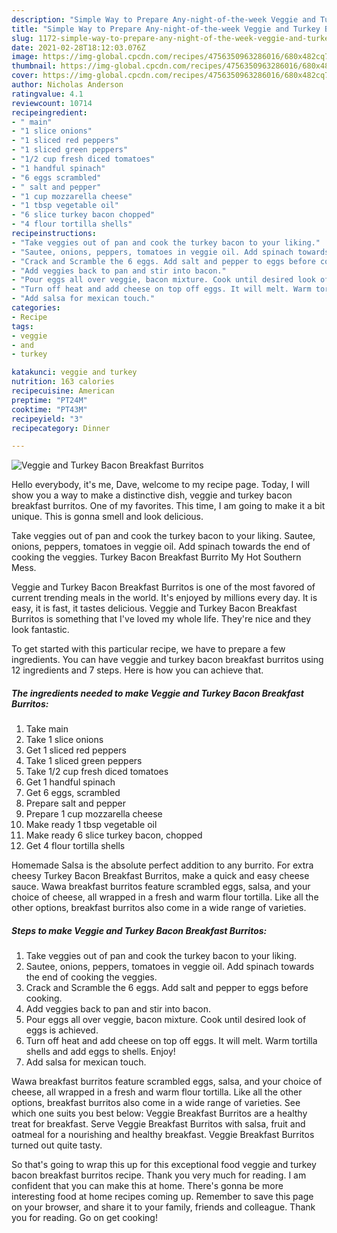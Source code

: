 ```yaml
---
description: "Simple Way to Prepare Any-night-of-the-week Veggie and Turkey Bacon Breakfast Burritos"
title: "Simple Way to Prepare Any-night-of-the-week Veggie and Turkey Bacon Breakfast Burritos"
slug: 1172-simple-way-to-prepare-any-night-of-the-week-veggie-and-turkey-bacon-breakfast-burritos
date: 2021-02-28T18:12:03.076Z
image: https://img-global.cpcdn.com/recipes/4756350963286016/680x482cq70/veggie-and-turkey-bacon-breakfast-burritos-recipe-main-photo.jpg
thumbnail: https://img-global.cpcdn.com/recipes/4756350963286016/680x482cq70/veggie-and-turkey-bacon-breakfast-burritos-recipe-main-photo.jpg
cover: https://img-global.cpcdn.com/recipes/4756350963286016/680x482cq70/veggie-and-turkey-bacon-breakfast-burritos-recipe-main-photo.jpg
author: Nicholas Anderson
ratingvalue: 4.1
reviewcount: 10714
recipeingredient:
- " main"
- "1 slice onions"
- "1 sliced red peppers"
- "1 sliced green peppers"
- "1/2 cup fresh diced tomatoes"
- "1 handful spinach"
- "6 eggs scrambled"
- " salt and pepper"
- "1 cup mozzarella cheese"
- "1 tbsp vegetable oil"
- "6 slice turkey bacon chopped"
- "4 flour tortilla shells"
recipeinstructions:
- "Take veggies out of pan and cook the turkey bacon to your liking."
- "Sautee, onions, peppers, tomatoes in veggie oil. Add spinach towards the end of cooking the veggies."
- "Crack and Scramble the 6 eggs. Add salt and pepper to eggs before cooking."
- "Add veggies back to pan and stir into bacon."
- "Pour eggs all over veggie, bacon mixture. Cook until desired look of eggs is achieved."
- "Turn off heat and add cheese on top off eggs. It will melt. Warm tortilla shells and add eggs to shells. Enjoy!"
- "Add salsa for mexican touch."
categories:
- Recipe
tags:
- veggie
- and
- turkey

katakunci: veggie and turkey 
nutrition: 163 calories
recipecuisine: American
preptime: "PT24M"
cooktime: "PT43M"
recipeyield: "3"
recipecategory: Dinner

---
```



![Veggie and Turkey Bacon Breakfast Burritos](https://img-global.cpcdn.com/recipes/4756350963286016/680x482cq70/veggie-and-turkey-bacon-breakfast-burritos-recipe-main-photo.jpg)

Hello everybody, it's me, Dave, welcome to my recipe page. Today, I will show you a way to make a distinctive dish, veggie and turkey bacon breakfast burritos. One of my favorites. This time, I am going to make it a bit unique. This is gonna smell and look delicious.

Take veggies out of pan and cook the turkey bacon to your liking. Sautee, onions, peppers, tomatoes in veggie oil. Add spinach towards the end of cooking the veggies. Turkey Bacon Breakfast Burrito My Hot Southern Mess.

Veggie and Turkey Bacon Breakfast Burritos is one of the most favored of current trending meals in the world. It's enjoyed by millions every day. It is easy, it is fast, it tastes delicious. Veggie and Turkey Bacon Breakfast Burritos is something that I've loved my whole life. They're nice and they look fantastic.


To get started with this particular recipe, we have to prepare a few ingredients. You can have veggie and turkey bacon breakfast burritos using 12 ingredients and 7 steps. Here is how you can achieve that.

<!--inarticleads1-->

##### The ingredients needed to make Veggie and Turkey Bacon Breakfast Burritos:

1. Take  main
1. Take 1 slice onions
1. Get 1 sliced red peppers
1. Take 1 sliced green peppers
1. Take 1/2 cup fresh diced tomatoes
1. Get 1 handful spinach
1. Get 6 eggs, scrambled
1. Prepare  salt and pepper
1. Prepare 1 cup mozzarella cheese
1. Make ready 1 tbsp vegetable oil
1. Make ready 6 slice turkey bacon, chopped
1. Get 4 flour tortilla shells


Homemade Salsa is the absolute perfect addition to any burrito. For extra cheesy Turkey Bacon Breakfast Burritos, make a quick and easy cheese sauce. Wawa breakfast burritos feature scrambled eggs, salsa, and your choice of cheese, all wrapped in a fresh and warm flour tortilla. Like all the other options, breakfast burritos also come in a wide range of varieties. 

<!--inarticleads2-->

##### Steps to make Veggie and Turkey Bacon Breakfast Burritos:

1. Take veggies out of pan and cook the turkey bacon to your liking.
1. Sautee, onions, peppers, tomatoes in veggie oil. Add spinach towards the end of cooking the veggies.
1. Crack and Scramble the 6 eggs. Add salt and pepper to eggs before cooking.
1. Add veggies back to pan and stir into bacon.
1. Pour eggs all over veggie, bacon mixture. Cook until desired look of eggs is achieved.
1. Turn off heat and add cheese on top off eggs. It will melt. Warm tortilla shells and add eggs to shells. Enjoy!
1. Add salsa for mexican touch.


Wawa breakfast burritos feature scrambled eggs, salsa, and your choice of cheese, all wrapped in a fresh and warm flour tortilla. Like all the other options, breakfast burritos also come in a wide range of varieties. See which one suits you best below: Veggie Breakfast Burritos are a healthy treat for breakfast. Serve Veggie Breakfast Burritos with salsa, fruit and oatmeal for a nourishing and healthy breakfast. Veggie Breakfast Burritos turned out quite tasty. 

So that's going to wrap this up for this exceptional food veggie and turkey bacon breakfast burritos recipe. Thank you very much for reading. I am confident that you can make this at home. There's gonna be more interesting food at home recipes coming up. Remember to save this page on your browser, and share it to your family, friends and colleague. Thank you for reading. Go on get cooking!

